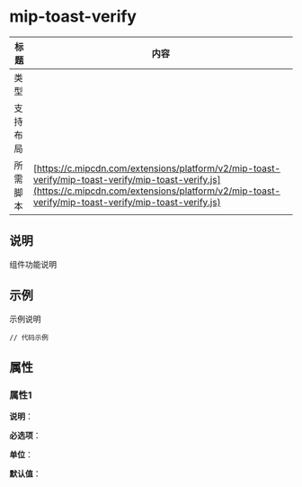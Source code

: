 # mip-toast-verify

标题|内容
----|----
类型|
支持布局|
所需脚本| [https://c.mipcdn.com/extensions/platform/v2/mip-toast-verify/mip-toast-verify/mip-toast-verify.js](https://c.mipcdn.com/extensions/platform/v2/mip-toast-verify/mip-toast-verify/mip-toast-verify.js)

## 说明

组件功能说明

## 示例

示例说明

```
// 代码示例
```

## 属性

### 属性1

**说明**：

**必选项**：

**单位**：

**默认值**：